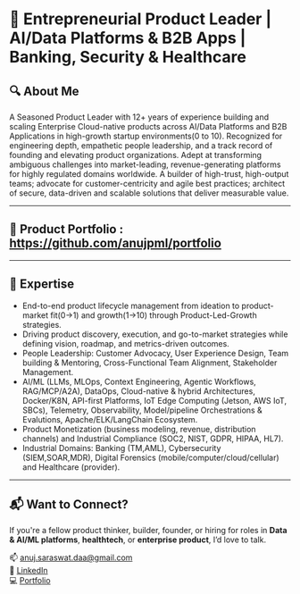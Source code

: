 <!--
**anujpml/anujpml** is a ✨ _special_ ✨ repository because its `README.md` (this file) appears on your GitHub profile.
-->
# 🧠 Entrepreneurial Product Leader | AI/Data Platforms & B2B Apps | Banking, Security & Healthcare

## 🔍 About Me
A Seasoned Product Leader with 12+ years of experience building and scaling Enterprise Cloud-native products across AI/Data Platforms and B2B Applications in high-growth startup environments(0 to 10). Recognized for engineering depth, empathetic people leadership, and a track record of founding and elevating product organizations. Adept at transforming ambiguous challenges into market-leading, revenue-generating platforms for highly regulated domains worldwide.
A builder of high-trust, high-output teams; advocate for customer-centricity and agile best practices; architect of secure, data-driven and scalable solutions that deliver measurable value.

---

## 🚀 Product Portfolio : https://github.com/anujpml/portfolio

---

## 🧠 Expertise

- End-to-end product lifecycle management from ideation to product-market fit(0→1) and growth(1→10) through Product-Led-Growth strategies.
- Driving product discovery, execution, and go-to-market strategies while defining vision, roadmap, and metrics-driven outcomes.
- People Leadership: Customer Advocacy, User Experience Design, Team building & Mentoring, Cross-Functional Team Alignment, Stakeholder Management.
- AI/ML (LLMs, MLOps, Context Engineering, Agentic Workflows, RAG/MCP/A2A), DataOps, Cloud-native & hybrid Architectures, Docker/K8N, API-first Platforms, IoT Edge Computing (Jetson, AWS IoT, SBCs), Telemetry, Observability, Model/pipeline Orchestrations & Evalutions, Apache/ELK/LangChain Ecosystem. 
- Product Monetization (business modeling, revenue, distribution channels) and Industrial Compliance (SOC2, NIST, GDPR, HIPAA, HL7).
- Industrial Domains: Banking (TM,AML), Cybersecurity (SIEM,SOAR,MDR), Digital Forensics (mobile/computer/cloud/cellular) and Healthcare (provider).
  
---

## 📬 Want to Connect?

If you're a fellow product thinker, builder, founder, or hiring for roles in **Data & AI/ML platforms**, **healthtech**, or **enterprise product**, I’d love to talk.

📫 [anuj.saraswat.daa@gmail.com](mailto:anuj.saraswat.daa@gmail.com)  
🔗 [LinkedIn](https://linkedin.com/in/anujpml)  
💻 [Portfolio](https://github.com/anujpml/portfolio)
